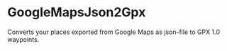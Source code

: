 # GoogleMapsJson2Gpx
Converts your places exported from Google Maps as json-file to GPX 1.0 waypoints.
